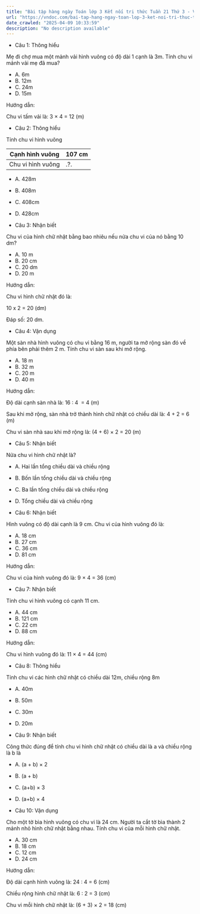 ```yaml
---
title: "Bài tập hàng ngày Toán lớp 3 Kết nối tri thức Tuần 21 Thứ 3 - VnDoc.com"
url: "https://vndoc.com/bai-tap-hang-ngay-toan-lop-3-ket-noi-tri-thuc-tuan-21-thu-3-336571"
date_crawled: "2025-04-09 10:33:59"
description: "No description available"
---
```


* Câu 1:  Thông hiểu

Mẹ đi chợ mua một mảnh vải hình vuông có độ dài 1 cạnh là 3m. Tính chu vi mảnh vải mẹ đã mua?

  * A. 6m 
  * B. 12m 
  * C. 24m 
  * D. 15m 



Hướng dẫn: 

Chu vi tấm vải là: 3 × 4 = 12 (m)

* Câu 2:  Thông hiểu

Tính chu vi hình vuông

Cạnh hình vuông| 107 cm  
---|---  
Chu vi hình vuông| .?.  
  
  * A. 428m 
  * B. 408m 
  * C. 408cm 
  * D. 428cm 



* Câu 3:  Nhận biết

Chu vi của hình chữ nhật bằng bao nhiêu nếu nửa chu vi của nó bằng 10 dm?

  * A. 10 m 
  * B. 20 cm 
  * C. 20 dm 
  * D. 20 m 



Hướng dẫn: 

Chu vi hình chữ nhật đó là:

10 x 2 = 20 (dm)

Đáp số: 20 dm.

* Câu 4:  Vận dụng

Một sàn nhà hình vuông có chu vi bằng 16 m, người ta mở rộng sàn đó về phía bên phải thêm 2 m. Tính chu vi sàn sau khi mở rộng.

  * A. 18 m 
  * B. 32 m 
  * C. 20 m 
  * D. 40 m 



Hướng dẫn: 

Độ dài cạnh sàn nhà là: 16 : 4  = 4 (m)

Sau khi mở rộng, sàn nhà trở thành hình chữ nhật có chiều dài là: 4 + 2 = 6 (m)

Chu vi sàn nhà sau khi mở rộng là: (4 + 6) × 2 = 20 (m)

* Câu 5:  Nhận biết

Nửa chu vi hình chữ nhật là?

  * A. Hai lần tổng chiều dài và chiều rộng 
  * B. Bốn lần tổng chiều dài và chiều rộng 
  * C. Ba lần tổng chiều dài và chiều rộng 
  * D. Tổng chiều dài và chiều rộng 



* Câu 6:  Nhận biết

Hình vuông có độ dài cạnh là 9 cm. Chu vi của hình vuông đó là:

  * A. 18 cm 
  * B. 27 cm 
  * C. 36 cm 
  * D. 81 cm 



Hướng dẫn: 

Chu vi của hình vuông đó là: 9 × 4 = 36 (cm)

* Câu 7:  Nhận biết

Tính chu vi hình vuông có cạnh 11 cm.

  * A. 44 cm 
  * B. 121 cm 
  * C. 22 cm 
  * D. 88 cm 



Hướng dẫn: 

Chu vi hình vuông đó là: 11 × 4 = 44 (cm)

* Câu 8:  Thông hiểu

Tính chu vi các hình chữ nhật có chiều dài 12m, chiều rộng 8m

  * A. 40m 
  * B. 50m 
  * C. 30m 
  * D. 20m 



* Câu 9:  Nhận biết

Công thức đúng để tính chu vi hình chữ nhật có chiều dài là a và chiều rộng là b là

  * A. (a + b) × 2 
  * B. (a + b) 
  * C. (a+b) × 3 
  * D. (a+b) × 4 



* Câu 10:  Vận dụng

Cho một tờ bìa hình vuông có chu vi là 24 cm. Người ta cắt tờ bìa thành 2 mảnh nhỏ hình chữ nhật bằng nhau. Tính chu vi của mỗi hình chữ nhật.

  * A. 30 cm 
  * B. 18 cm 
  * C. 12 cm 
  * D. 24 cm 



Hướng dẫn: 

Độ dài cạnh hình vuông là: 24 : 4 = 6 (cm)

Chiều rộng hình chữ nhật là: 6 : 2 = 3 (cm)

Chu vi mỗi hình chữ nhật là: (6 + 3) × 2 = 18 (cm)
